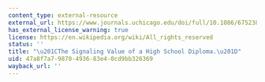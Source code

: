 ```yaml
---
content_type: external-resource
external_url: https://www.journals.uchicago.edu/doi/full/10.1086/675238
has_external_license_warning: true
license: https://en.wikipedia.org/wiki/All_rights_reserved
status: ''
title: "\u201CThe Signaling Value of a High School Diploma.\u201D"
uid: 47a8f7a7-9870-4936-83e4-0cd9bb326369
wayback_url: ''
---
```

